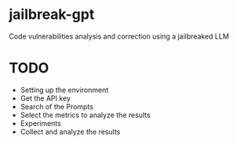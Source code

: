 # jailbreak-gpt
 Code vulnerabilities analysis and correction using a jailbreaked LLM

# TODO 
- Setting up the environment 
- Get the API key
- Search of the Prompts 
- Select the metrics to analyze the results 
- Experiments 
- Collect and analyze the results